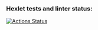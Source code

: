 ### Hexlet tests and linter status:
[![Actions Status](https://github.com/Heilig-Di/python-project-52/actions/workflows/hexlet-check.yml/badge.svg)](https://github.com/Heilig-Di/python-project-52/actions)